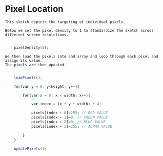 # Pixel Location
	
	This sketch depicts the targeting of individual pixels.

	Below we set the pixel density to 1 to standardize the sketch across different screen resolutions.

```js

	pixelDensity(1);

```
	We then load the pixels into and array and loop through each pixel and assign its value.
	The pixels are then updated.

```js

	loadPixels();

	for(var y = 0; y<height; y++){

		for(var x = 0; x < width; x++){

			var index = (x + y * width) * 4;

			pixels[index + 0]=255; // RED VALUE
			pixels[index + 1]=0; // GREEN VALUE
			pixels[index + 2]=0; // BLUE VALUE
			pixels[index + 3]=255; // ALPHA VALUE

		}
	}

	updatePixels();

```